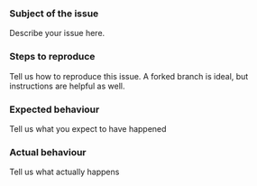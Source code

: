 ### Subject of the issue
Describe your issue here.

### Steps to reproduce
Tell us how to reproduce this issue. A forked branch is ideal, but instructions
are helpful as well.

### Expected behaviour
Tell us what you expect to have happened

### Actual behaviour
Tell us what actually happens
